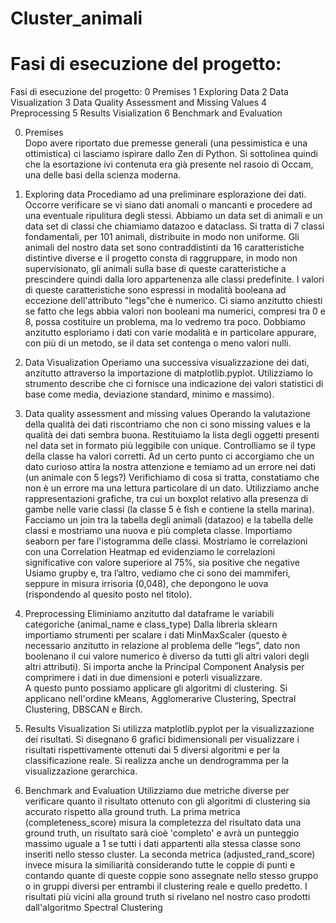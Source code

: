 # Cluster_animali

# Fasi di esecuzione del progetto:

Fasi di esecuzione del progetto:
0	Premises
1	Exploring Data
2	Data Visualization
3	Data Quality Assessment and Missing Values
4	Preprocessing
5	Results Visialization
6	Benchmark and Evaluation


0.	Premises  
Dopo avere riportato due premesse generali (una pessimistica e una ottimistica) ci lasciamo ispirare dallo Zen di Python. Si sottolinea quindi che la esortazione ivi contenuta era già presente nel rasoio di Occam, una delle basi della scienza moderna.

1.	 Exploring data
Procediamo ad una preliminare esplorazione dei dati. Occorre verificare se vi siano dati anomali o mancanti e procedere ad una eventuale ripulitura degli stessi.  Abbiamo un data set di animali e un data set di classi che chiamiamo datazoo e dataclass. Si tratta di 7 classi fondamentali, per 101 animali, distribuite in modo non uniforme. Gli animali del nostro data set sono contraddistinti da 16 caratteristiche distintive diverse e il progetto consta di raggruppare, in modo non supervisionato, gli animali sulla base di queste caratteristiche a prescindere quindi dalla loro appartenenza alle classi predefinite.
I valori di queste caratteristiche sono espressi in modalità booleana ad eccezione dell'attributo "legs"che è numerico. Ci siamo anzitutto chiesti se fatto che legs abbia valori non booleani ma numerici, compresi tra 0 e 8, possa costituire un problema, ma lo vedremo tra poco. 
Dobbiamo anzitutto esploriamo i dati con varie modalità e in particolare appurare, con più di un metodo, se il data set contenga o meno valori nulli.

2.	Data Visualization
Operiamo una successiva visualizzazione dei dati, anzitutto attraverso la importazione di matplotlib.pyplot. 
Utilizziamo lo strumento describe che ci fornisce una indicazione dei valori statistici di base come media, deviazione standard, minimo e massimo).

3.	Data quality assessment and missing values
Operando la valutazione della qualità dei dati riscontriamo che non ci sono missing values e la qualità dei dati sembra buona. 
Restituiamo la lista degli oggetti presenti nel data set in formato più leggibile con unique. Controlliamo se il type della classe ha valori corretti. 
Ad un certo punto ci accorgiamo che un dato curioso attira la nostra attenzione e temiamo ad un errore nei dati (un animale con 5 legs?) Verifichiamo di cosa si tratta, constatiamo che non è un errore ma una lettura particolare di un dato. Utilizziamo anche rappresentazioni grafiche, tra cui un boxplot relativo alla presenza di gambe nelle varie classi (la classe 5 è fish e contiene la stella marina).
Facciamo un join tra la tabella degli animali (datazoo) e la tabella delle classi e mostriamo una nuova e più completa classe. 
Importiamo seaborn per fare l'istogramma delle classi.
Mostriamo le correlazioni con una Correlation Heatmap ed evidenziamo le correlazioni significative con valore superiore al 75%, sia positive che negative
Usiamo grupby e, tra l’altro, vediamo che ci sono dei mammiferi, seppure in misura irrisoria (0,048), che depongono le uova (rispondendo al quesito posto nel titolo).

4.	Preprocessing
Eliminiamo anzitutto dal dataframe le variabili categoriche (animal_name e class_type)
Dalla libreria sklearn importiamo strumenti per scalare i dati MinMaxScaler (questo è necessario anzitutto in relazione al problema delle “legs”, dato non boolenano il cui valore numerico è diverso da tutti gli altri valori degli altri attributi).
Si importa anche la Principal Component Analysis per comprimere i dati in due dimensioni e poterli visualizzare.  
A questo punto possiamo applicare gli algoritmi di clustering. Si applicano nell'ordine kMeans, Agglomerarive Clustering, Spectral Clustering, DBSCAN e Birch. 

5.	Results Visualization
Si utilizza matplotlib.pyplot per la visualizzazione dei risultati. 
Si disegnano 6 grafici bidimensionali per visualizzare i risultati rispettivamente ottenuti dai 5 diversi algoritmi e per la classificazione reale.
Si realizza anche un dendrogramma per la visualizzazione gerarchica.

6.	Benchmark and Evaluation
Utilizziamo due metriche diverse per verificare quanto il risultato ottenuto con gli algoritmi di clustering sia accurato rispetto alla ground truth.
La prima metrica (completeness_score) misura la completezza del risultato data una ground truth, un risultato sarà cioè 'completo' e avrà un punteggio massimo uguale a 1 se tutti i dati appartenti alla stessa classe sono inseriti nello stesso cluster.
La seconda metrica (adjusted_rand_score) invece misura la similiarità considerando tutte le coppie di punti e contando quante di queste coppie sono assegnate nello stesso gruppo o in gruppi diversi per entrambi il clustering reale e quello predetto.
I risultati più vicini alla ground truth si rivelano nel nostro caso prodotti dall'algoritmo Spectral Clustering



